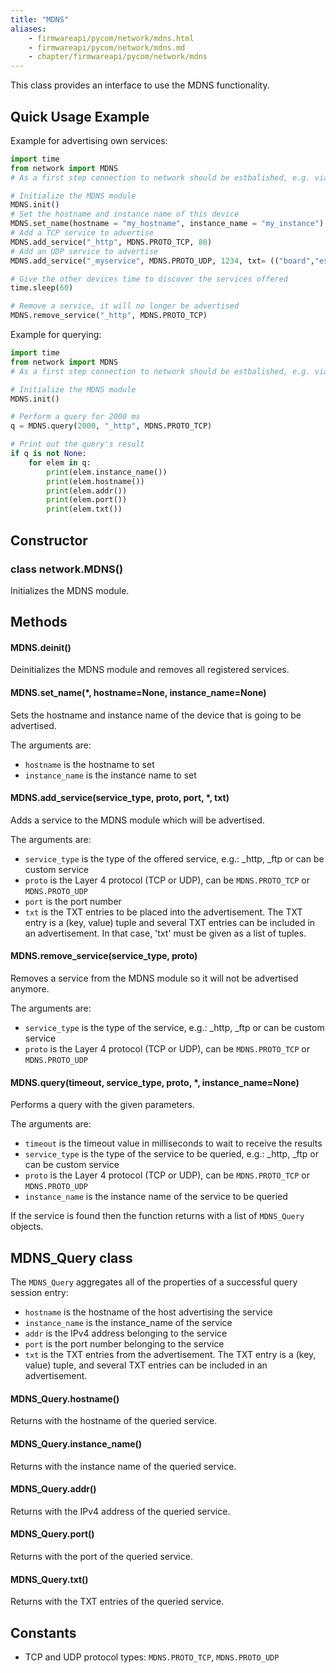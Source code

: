```yaml
---
title: "MDNS"
aliases:
    - firmwareapi/pycom/network/mdns.html
    - firmwareapi/pycom/network/mdns.md
    - chapter/firmwareapi/pycom/network/mdns
---
```

This class provides an interface to use the MDNS functionality.

## Quick Usage Example

Example for advertising own services:

```python
import time
from network import MDNS
# As a first step connection to network should be estbalished, e.g. via WLAN

# Initialize the MDNS module
MDNS.init()
# Set the hostname and instance name of this device
MDNS.set_name(hostname = "my_hostname", instance_name = "my_instance")
# Add a TCP service to advertise
MDNS.add_service("_http", MDNS.PROTO_TCP, 80)
# Add an UDP service to advertise
MDNS.add_service("_myservice", MDNS.PROTO_UDP, 1234, txt= (("board","esp32"),("u","user"),("p","password")))

# Give the other devices time to discover the services offered
time.sleep(60)

# Remove a service, it will no longer be advertised
MDNS.remove_service("_http", MDNS.PROTO_TCP)

```

Example for querying:

```python
import time
from network import MDNS
# As a first step connection to network should be estbalished, e.g. via WLAN

# Initialize the MDNS module
MDNS.init()

# Perform a query for 2000 ms
q = MDNS.query(2000, "_http", MDNS.PROTO_TCP)

# Print out the query's result
if q is not None:
    for elem in q:
        print(elem.instance_name())
        print(elem.hostname())
        print(elem.addr())
        print(elem.port())
        print(elem.txt())

```

## Constructor

### class network.MDNS()

Initializes the MDNS module.

## Methods

#### MDNS.deinit()

Deinitializes the MDNS module and removes all registered services.

#### MDNS.set_name(\*, hostname=None, instance_name=None)

Sets the hostname and instance name of the device that is going to be advertised.

The arguments are:

* `hostname` is the hostname to set
* `instance_name` is the instance name to set

#### MDNS.add_service(service_type, proto, port, \*, txt)

Adds a service to the MDNS module which will be advertised.

The arguments are:

* `service_type` is the type of the offered service, e.g.: _http, _ftp or can be custom service
* `proto` is the Layer 4 protocol (TCP or UDP), can be `MDNS.PROTO_TCP` or `MDNS.PROTO_UDP`
* `port` is the port number
* `txt` is the TXT entries to be placed into the advertisement. The TXT entry is a (key, value) tuple and several TXT entries can be included in an advertisement. In that case, 'txt' must be given as a list of tuples.

#### MDNS.remove_service(service_type, proto)

Removes a service from the MDNS module so it will not be advertised anymore.

The arguments are:

* `service_type` is the type of the service, e.g.: _http, _ftp or can be custom service
* `proto` is the Layer 4 protocol (TCP or UDP), can be `MDNS.PROTO_TCP` or `MDNS.PROTO_UDP`

#### MDNS.query(timeout, service_type, proto, \*, instance_name=None)

Performs a query with the given parameters.

The arguments are:

* `timeout` is the timeout value in milliseconds to wait to receive the results
* `service_type` is the type of the service to be queried, e.g.: _http, _ftp or can be custom service
* `proto` is the Layer 4 protocol (TCP or UDP), can be `MDNS.PROTO_TCP` or `MDNS.PROTO_UDP`
* `instance_name` is the instance name of the service to be queried

If the service is found then the function returns with a list of `MDNS_Query` objects.

## MDNS_Query class

The `MDNS_Query` aggregates all of the properties of a successful query session entry:

* `hostname` is the hostname of the host advertising the service
* `instance_name` is the instance_name of the service
* `addr` is the IPv4 address belonging to the service
* `port` is the port number belonging to the service
* `txt` is the TXT entries from the advertisement. The TXT entry is a (key, value) tuple, and several TXT entries can be included in an advertisement.

#### MDNS_Query.hostname()

Returns with the hostname of the queried service.

#### MDNS_Query.instance_name()

Returns with the instance name of the queried service.

#### MDNS_Query.addr()

Returns with the IPv4 address of the queried service.

#### MDNS_Query.port()

Returns with the port of the queried service.

#### MDNS_Query.txt()

Returns with the TXT entries of the queried service.

## Constants

* TCP and UDP protocol types: `MDNS.PROTO_TCP`, `MDNS.PROTO_UDP`


